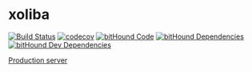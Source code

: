 # xoliba
[![Build Status](https://travis-ci.org/xoliba/xoliba.svg?branch=master)](https://travis-ci.org/xoliba/xoliba)
[![codecov](https://codecov.io/gh/xoliba/xoliba/branch/master/graph/badge.svg)](https://codecov.io/gh/xoliba/xoliba)
[![bitHound Code](https://www.bithound.io/github/xoliba/xoliba/badges/code.svg)](https://www.bithound.io/github/xoliba/xoliba)
[![bitHound Dependencies](https://www.bithound.io/github/xoliba/xoliba/badges/dependencies.svg)](https://www.bithound.io/github/xoliba/xoliba/master/dependencies/npm)
[![bitHound Dev Dependencies](https://www.bithound.io/github/xoliba/xoliba/badges/devDependencies.svg)](https://www.bithound.io/github/xoliba/xoliba/master/dependencies/npm)

[Production server](https://xoliba.herokuapp.com)
